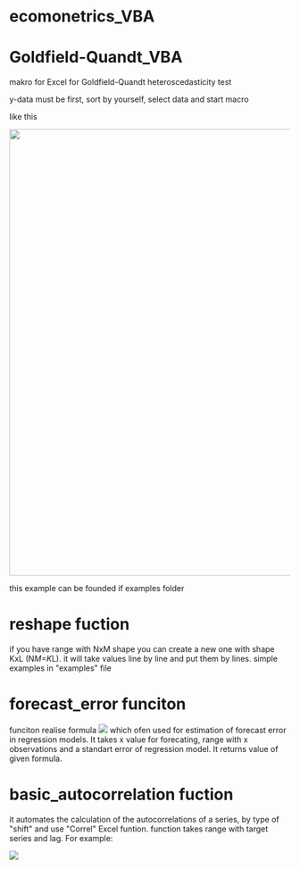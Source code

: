 # ecomonetrics_VBA

# Goldfield-Quandt_VBA
makro for Excel for Goldfield-Quandt heteroscedasticity test

y-data must be first, sort by yourself, select data and start macro

like this


<img src = "https://github.com/Dranikf/ecomonetrics_VBA/blob/main/examples/goldfild_example.JPG" height = "800" width = 600>

this example can be founded if examples folder

# reshape fuction

if you have range with NxM shape you can create a new one with shape KxL (N*M=K*L).
it will take values line by line and put them by lines. simple examples in "examples" file

# forecast_error funciton

funciton realise formula
<img src="https://render.githubusercontent.com/render/math?math=s_{f}%20=s\sqrt{%201%20%2B%20\frac{1}{n}%20%2B%20\frac{(x_f-\bar{x})}{n\sigma_{x}^{2}}}">
which ofen used for estimation of forecast error in regression models. It takes x value for forecating, range with x observations and a standart error of regression model. It returns value of given formula.

# basic_autocorrelation fuction

it automates the calculation of the autocorrelations of a series, by type of "shift" and use  "Correl" Excel funtion.
function takes range with target series and lag. For example:

<img src="https://github.com/Dranikf/ecomonetrics_VBA/blob/main/examples/correlogramm.jpg">